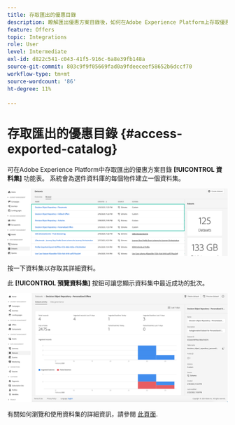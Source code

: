 ```yaml
---
title: 存取匯出的優惠目錄
description: 瞭解匯出優惠方案目錄後，如何在Adobe Experience Platform上存取優惠方案目錄
feature: Offers
topic: Integrations
role: User
level: Intermediate
exl-id: d822c541-c043-41f5-916c-6a8e39fb148a
source-git-commit: 803c9f9f05669fad0a9fdeeceef58652b6dccf70
workflow-type: tm+mt
source-wordcount: '86'
ht-degree: 11%

---
```


# 存取匯出的優惠目錄 {#access-exported-catalog}

可在Adobe Experience Platform中存取匯出的優惠方案目錄 **[!UICONTROL 資料集]** 功能表。 系統會為選件資料庫的每個物件建立一個資料集。

![](../assets/datasets-list.png)

按一下資料集以存取其詳細資料。

此 **[!UICONTROL 預覽資料集]** 按鈕可讓您顯示資料集中最近成功的批次。

![](../assets/dataset-activity.png)

有關如何瀏覽和使用資料集的詳細資訊，請參閱 [此頁面](../../data/get-started-datasets.md).
